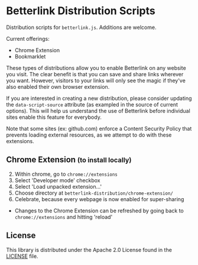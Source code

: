 Betterlink Distribution Scripts
==============
Distribution scripts for `betterlink.js`. Additions are welcome.

Current offerings:
- Chrome Extension
- Bookmarklet

These types of distributions allow you to enable Betterlink on any website you visit. The clear benefit is that you can save and share links wherever you want. However, visitors to your links will only see the magic if they've also enabled their own browser extension.

If you are interested in creating a new distribution, please consider updating the `data-script-source` attribute (as exampled in the source of current options). This will help us understand the use of Betterlink before individual sites enable this feature for everybody.

Note that some sites (ex: github.com) enforce a Content Security Policy that prevents loading external resources, as we attempt to do with these extensions.


<h2>Chrome Extension <small>(to install locally)</small></h2>

2. Within chrome, go to `chrome://extensions`
3. Select 'Developer mode' checkbox
4. Select 'Load unpacked extension...'
5. Choose directory at `betterlink-distribution/chrome-extension/`
6. Celebrate, because every webpage is now enabled for super-sharing
  - Changes to the Chrome Extension can be refreshed by going back to `chrome://extensions` and hitting 'reload'

License
---------

This library is distributed under the Apache 2.0 License found in the [LICENSE](https://github.com/betterlink/betterlink-distribution/blob/master/LICENSE.txt) file.